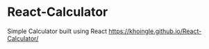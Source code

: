 # React-Calculator
Simple Calculator built using React
https://khoingle.github.io/React-Calculator/

